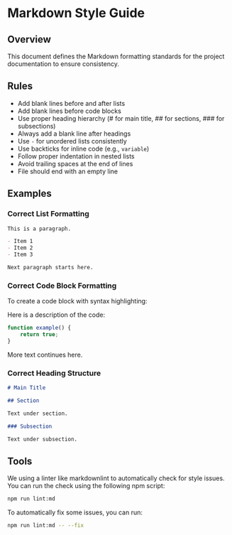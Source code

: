 # Markdown Style Guide

## Overview

This document defines the Markdown formatting standards for the project documentation to ensure consistency.

## Rules

- Add blank lines before and after lists
- Add blank lines before code blocks
- Use proper heading hierarchy (# for main title, ## for sections, ### for subsections)
- Always add a blank line after headings
- Use `-` for unordered lists consistently
- Use backticks for inline code (e.g., `variable`)
- Follow proper indentation in nested lists
- Avoid trailing spaces at the end of lines
- File should end with an empty line

## Examples

### Correct List Formatting

```markdown
This is a paragraph.

- Item 1
- Item 2
- Item 3

Next paragraph starts here.
```

### Correct Code Block Formatting

To create a code block with syntax highlighting:

Here is a description of the code:

```javascript
function example() {
    return true;
}
```

More text continues here.

### Correct Heading Structure

```markdown
# Main Title

## Section

Text under section.

### Subsection

Text under subsection.
```

## Tools

We using a linter like markdownlint to automatically check for style issues. You can run the check using the following npm script:

```bash
npm run lint:md
```

To automatically fix some issues, you can run:

```bash
npm run lint:md -- --fix
```
